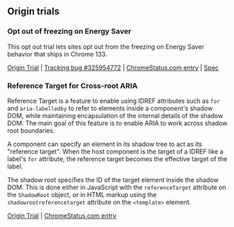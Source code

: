 ## Origin trials

### Opt out of freezing on Energy Saver

This opt out trial lets sites opt out from the freezing on Energy Saver behavior that ships in Chrome 133.

[Origin Trial](/origintrials#/register_trial/4254212798004854785) | [Tracking bug #325954772](https://issues.chromium.org/issues/325954772) | [ChromeStatus.com entry](https://chromestatus.com/feature/5158599457767424) | [Spec](https://wicg.github.io/page-lifecycle)

### Reference Target for Cross-root ARIA

Reference Target is a feature to enable using IDREF attributes such as `for` and `aria-labelledby` to refer to elements inside a component's shadow DOM, while maintaining encapsulation of the internal details of the shadow DOM. The main goal of this feature is to enable ARIA to work across shadow root boundaries.

A component can specify an element in its shadow tree to act as its "reference target". When the host component is the target of a IDREF like a label's `for` attribute, the reference target becomes the effective target of the label.

The shadow root specifies the ID of the target element inside the shadow DOM. This is done either in JavaScript with the `referenceTarget` attribute on the `ShadowRoot` object, or in HTML markup using the `shadowrootreferencetarget` attribute on the `<template>` element.

[Origin Trial](/origintrials#/register_trial/2164542570904944641) | [ChromeStatus.com entry](https://chromestatus.com/feature/5188237101891584)
